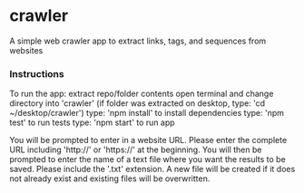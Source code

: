 # crawler
A simple web crawler app to extract links, tags, and sequences from websites

### Instructions 

To run the app: 
extract repo/folder contents 
open terminal and change directory into 'crawler' 
(if folder was extracted on desktop, type: 'cd ~/desktop/crawler') 
type: 'npm install' to install dependencies 
type: 'npm test' to run tests 
type: 'npm start' to run app 

You will be prompted to enter in a website URL. Please enter the complete URL including 'http://' or 'https://' at the beginning. 
You will then be prompted to enter the name of a text file where you want the results to be saved. Please include the '.txt' extension. 
A new file will be created if it does not already exist and existing files will be overwritten. 
